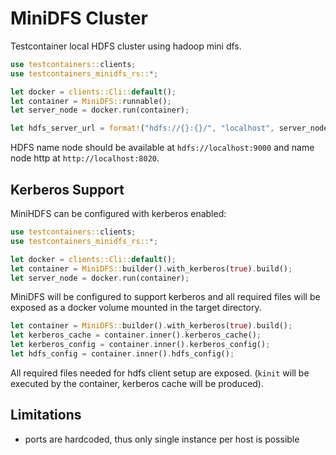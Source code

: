 # MiniDFS Cluster

Testcontainer local HDFS cluster using hadoop mini dfs.

```rust
use testcontainers::clients;
use testcontainers_minidfs_rs::*;

let docker = clients::Cli::default();
let container = MiniDFS::runnable();
let server_node = docker.run(container);

let hdfs_server_url = format!("hdfs://{}:{}/", "localhost", server_node.get_host_port_ipv4(PORT_NAME_NODE));
```

HDFS name node should be available at `hdfs://localhost:9000` and name node http at `http://localhost:8020`.

## Kerberos Support

MiniHDFS can be configured with kerberos enabled:

```rust
use testcontainers::clients;
use testcontainers_minidfs_rs::*;

let docker = clients::Cli::default();
let container = MiniDFS::builder().with_kerberos(true).build();
let server_node = docker.run(container);
```

MiniDFS will be configured to support kerberos and all required files will be exposed as a docker volume mounted in the target directory.

```rust
let container = MiniDFS::builder().with_kerberos(true).build();
let kerberos_cache = container.inner().kerberos_cache();
let kerberos_config = container.inner().kerberos_config();
let hdfs_config = container.inner().hdfs_config();
```

All required files needed for hdfs client setup are exposed. (`kinit` will be executed by the container, kerberos cache will be produced).

## Limitations

- ports are hardcoded, thus only single instance per host is possible

